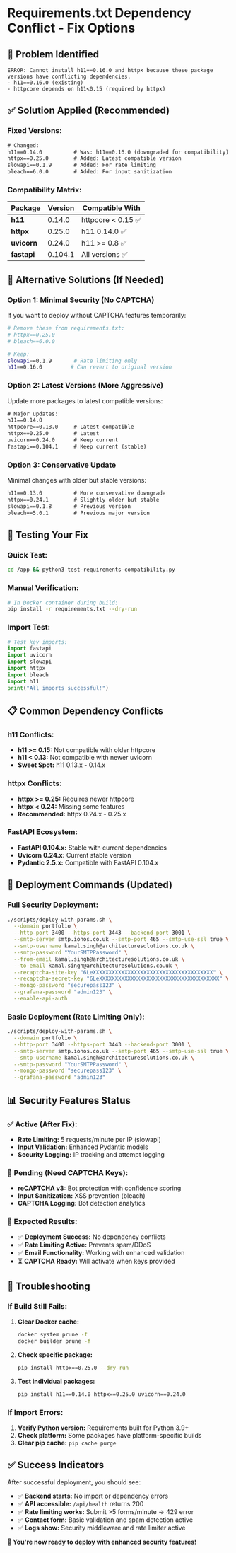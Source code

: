 # Requirements.txt Dependency Conflict - Fix Options

## 🚨 **Problem Identified**
```
ERROR: Cannot install h11==0.16.0 and httpx because these package versions have conflicting dependencies.
- h11==0.16.0 (existing)
- httpcore depends on h11<0.15 (required by httpx)
```

## ✅ **Solution Applied (Recommended)**

### **Fixed Versions:**
```txt
# Changed:
h11==0.14.0          # Was: h11==0.16.0 (downgraded for compatibility)
httpx==0.25.0        # Added: Latest compatible version
slowapi==0.1.9       # Added: For rate limiting
bleach==6.0.0        # Added: For input sanitization
```

### **Compatibility Matrix:**
| Package | Version | Compatible With |
|---------|---------|-----------------|
| **h11** | 0.14.0 | httpcore < 0.15 ✅ |
| **httpx** | 0.25.0 | h11 0.14.0 ✅ |
| **uvicorn** | 0.24.0 | h11 >= 0.8 ✅ |
| **fastapi** | 0.104.1 | All versions ✅ |

## 🔄 **Alternative Solutions (If Needed)**

### **Option 1: Minimal Security (No CAPTCHA)**
If you want to deploy without CAPTCHA features temporarily:

```bash
# Remove these from requirements.txt:
# httpx==0.25.0
# bleach==6.0.0

# Keep:
slowapi==0.1.9       # Rate limiting only
h11==0.16.0         # Can revert to original version
```

### **Option 2: Latest Versions (More Aggressive)**
Update more packages to latest compatible versions:

```txt
# Major updates:
h11==0.14.0
httpcore==0.18.0     # Latest compatible
httpx==0.25.0        # Latest
uvicorn==0.24.0      # Keep current
fastapi==0.104.1     # Keep current (stable)
```

### **Option 3: Conservative Update**
Minimal changes with older but stable versions:

```txt
h11==0.13.0          # More conservative downgrade
httpx==0.24.1        # Slightly older but stable
slowapi==0.1.8       # Previous version
bleach==5.0.1        # Previous major version
```

## 🧪 **Testing Your Fix**

### **Quick Test:**
```bash
cd /app && python3 test-requirements-compatibility.py
```

### **Manual Verification:**
```bash
# In Docker container during build:
pip install -r requirements.txt --dry-run
```

### **Import Test:**
```python
# Test key imports:
import fastapi
import uvicorn  
import slowapi
import httpx
import bleach
import h11
print("All imports successful!")
```

## 📋 **Common Dependency Conflicts**

### **h11 Conflicts:**
- **h11 >= 0.15:** Not compatible with older httpcore
- **h11 < 0.13:** Not compatible with newer uvicorn
- **Sweet Spot:** h11 0.13.x - 0.14.x

### **httpx Conflicts:**
- **httpx >= 0.25:** Requires newer httpcore
- **httpx < 0.24:** Missing some features
- **Recommended:** httpx 0.24.x - 0.25.x

### **FastAPI Ecosystem:**
- **FastAPI 0.104.x:** Stable with current dependencies
- **Uvicorn 0.24.x:** Current stable version
- **Pydantic 2.5.x:** Compatible with FastAPI 0.104.x

## 🚀 **Deployment Commands (Updated)**

### **Full Security Deployment:**
```bash
./scripts/deploy-with-params.sh \
  --domain portfolio \
  --http-port 3400 --https-port 3443 --backend-port 3001 \
  --smtp-server smtp.ionos.co.uk --smtp-port 465 --smtp-use-ssl true \
  --smtp-username kamal.singh@architecturesolutions.co.uk \
  --smtp-password "YourSMTPPassword" \
  --from-email kamal.singh@architecturesolutions.co.uk \
  --to-email kamal.singh@architecturesolutions.co.uk \
  --recaptcha-site-key "6LeXXXXXXXXXXXXXXXXXXXXXXXXXXXXXXXXXXXXXX" \
  --recaptcha-secret-key "6LeXXXXXXXXXXXXXXXXXXXXXXXXXXXXXXXXXXXXXX" \
  --mongo-password "securepass123" \
  --grafana-password "admin123" \
  --enable-api-auth
```

### **Basic Deployment (Rate Limiting Only):**
```bash
./scripts/deploy-with-params.sh \
  --domain portfolio \
  --http-port 3400 --https-port 3443 --backend-port 3001 \
  --smtp-server smtp.ionos.co.uk --smtp-port 465 --smtp-use-ssl true \
  --smtp-username kamal.singh@architecturesolutions.co.uk \
  --smtp-password "YourSMTPPassword" \
  --mongo-password "securepass123" \
  --grafana-password "admin123"
```

## 📊 **Security Features Status**

### **✅ Active (After Fix):**
- **Rate Limiting:** 5 requests/minute per IP (slowapi)
- **Input Validation:** Enhanced Pydantic models
- **Security Logging:** IP tracking and attempt logging

### **🔄 Pending (Need CAPTCHA Keys):**
- **reCAPTCHA v3:** Bot protection with confidence scoring
- **Input Sanitization:** XSS prevention (bleach)
- **CAPTCHA Logging:** Bot detection analytics

### **🎯 Expected Results:**
- ✅ **Deployment Success:** No dependency conflicts
- ✅ **Rate Limiting Active:** Prevents spam/DDoS
- ✅ **Email Functionality:** Working with enhanced validation
- ⏳ **CAPTCHA Ready:** Will activate when keys provided

## 🔧 **Troubleshooting**

### **If Build Still Fails:**
1. **Clear Docker cache:**
   ```bash
   docker system prune -f
   docker builder prune -f
   ```

2. **Check specific package:**
   ```bash
   pip install httpx==0.25.0 --dry-run
   ```

3. **Test individual packages:**
   ```bash
   pip install h11==0.14.0 httpx==0.25.0 uvicorn==0.24.0
   ```

### **If Import Errors:**
1. **Verify Python version:** Requirements built for Python 3.9+
2. **Check platform:** Some packages have platform-specific builds
3. **Clear pip cache:** `pip cache purge`

## ✅ **Success Indicators**

After successful deployment, you should see:
- ✅ **Backend starts:** No import or dependency errors
- ✅ **API accessible:** `/api/health` returns 200
- ✅ **Rate limiting works:** Submit >5 forms/minute → 429 error
- ✅ **Contact form:** Basic validation and spam detection active
- ✅ **Logs show:** Security middleware and rate limiter active

**🎉 You're now ready to deploy with enhanced security features!**